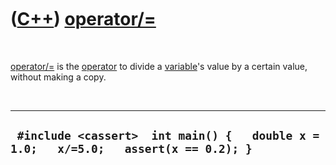 
 

 

 

 

 

([C++](Cpp.md)) [operator/=](CppOperatorDivideAssign.md)
==========================================================

 

[operator/=](CppOperatorDivideAssign.md) is the
[operator](CppOperator.md) to divide a [variable](CppVariable.md)'s
value by a certain value, without making a copy.

 

  ---------------------------------------------------------------------------------------
  ` #include <cassert>  int main() {   double x = 1.0;   x/=5.0;   assert(x == 0.2); }`
  ---------------------------------------------------------------------------------------

 

 

 

 

 

 

